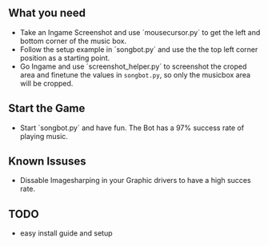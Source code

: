 ## What you need
- Take an Ingame Screenshot and use ´mousecursor.py´ to get the left and bottom corner of the music box.
- Follow the setup example in ´songbot.py´ and use the the top left corner position as a starting point.
- Go Ingame and use ´screenshot_helper.py´ to screenshot the croped area and finetune the values in `songbot.py`, so only the musicbox area will be cropped.

## Start the Game
- Start ´songbot.py´ and have fun. The Bot has a 97% success rate of playing music.

## Known Issuses
- Dissable Imagesharping in your Graphic drivers to have a high succes rate.

## TODO
- easy install guide and setup
